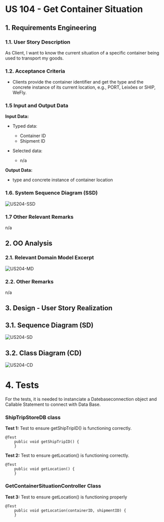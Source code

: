 # US 104 - Get Container Situation

## 1. Requirements Engineering

### 1.1. User Story Description

As Client, I want to know the current situation of a specific container being used to transport my goods.

### 1.2. Acceptance Criteria

* Clients provide the container identifier and get the type and the concrete
  instance of its current location, e.g., PORT, Leixões or SHIP, WeFly.

### 1.5 Input and Output Data

**Input Data:**

* Typed data:
    * Container ID
    * Shipment ID

* Selected data:
    * n/a


**Output Data:**

* type and concrete instance of container location


### 1.6. System Sequence Diagram (SSD)

![US204-SSD](US204_SSD.svg)


### 1.7 Other Relevant Remarks

n/a


## 2. OO Analysis

### 2.1. Relevant Domain Model Excerpt

![US204-MD](US204_DM.svg)

### 2.2. Other Remarks

n/a



## 3. Design - User Story Realization

## 3.1. Sequence Diagram (SD)

![US204-SD](US204_SD.svg)

## 3.2. Class Diagram (CD)

![US204-CD](US204_CD.svg)

# 4. Tests

For the tests, it is needed to instanciate a Datebaseconnection object and Callable Statement to connect with Data Base.

### ShipTripStoreDB class

**Test 1:** Test to ensure getShipTripID() is functioning correctly.
```
@Test
    public void getShipTripID() {
    }
```

**Test 2:** Test to ensure getLocation() is functioning correctly.
```
@Test
    public void getLocation() {
    }
```

### GetContainerSituationController Class

**Test 3:** Test to ensure getLocation() is functioning properly
```
@Test
    public void getLocation(containerID, shipmentID) {
    }
```
